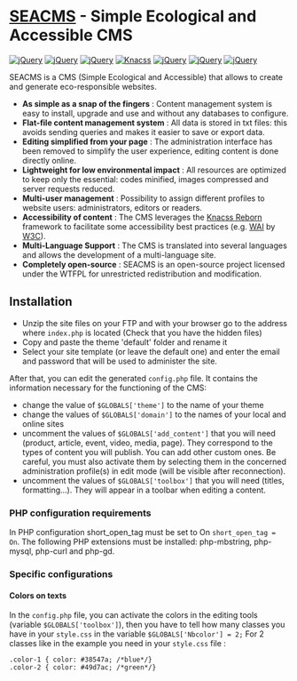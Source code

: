# [SEACMS](https://seacms.com) - Simple Ecological and Accessible CMS

[![jQuery](https://img.shields.io/badge/licence-%20WTFPL-green)](http://www.wtfpl.net)
[![jQuery](https://img.shields.io/badge/PHP-7.2-lightgrey.svg?colorB=8892bf)](http://php.net/)
[![jQuery](https://img.shields.io/badge/MariaDB-10.4-lightgrey.svg?colorB=f29111)](https://mariadb.org/)
[![Knacss](https://img.shields.io/badge/knacss-8.2%20reborn-blue)](https://github.com/alsacreations/KNACSS/tree/master/css/knacss-full)
[![jQuery](https://img.shields.io/badge/jQuery-3.3.1-blue.svg?colorB=78cff5)](https://jquery.com/)
[![jQuery](https://img.shields.io/badge/jQuery_UI-1.12.1-yellow.svg?colorB=faa523)](http://jqueryui.com/)
[![jQuery](https://img.shields.io/badge/FortAwesome-4.7.0-lightgrey.svg?colorB=1e9f75)](https://github.com/FortAwesome/Font-Awesome)

SEACMS is a CMS (Simple Ecological and Accessible) that allows to create and generate eco-responsible websites.

- **As simple as a snap of the fingers** : Content management system is easy to install, upgrade and use and without any databases to configure.
- **Flat-file content management system** : All data is stored in txt files: this avoids sending queries and makes it easier to save or export data.
- **Editing simplified from your page** : The administration interface has been removed to simplify the user experience, editing content is done directly online.
- **Lightweight for low environmental impact** : All resources are optimized to keep only the essential: codes minified, images compressed and server requests reduced.
- **Multi-user management** : Possibility to assign different profiles to website users: administrators, editors or readers.
- **Accessibility of content** : The CMS leverages the [Knacss Reborn](https://www.knacss.com/) framework to facilitate some accessibility best practices (e.g. [WAI](https://w3.org/WAI/fundamentals/) by [W3C](https://w3.orgw3c/)).
- **Multi-Language Support** : The CMS is translated into several languages and allows the development of a multi-language site.
- **Completely open-source** : SEACMS is an open-source project licensed under the WTFPL for unrestricted redistribution and modification.


## Installation
- Unzip the site files on your FTP and with your browser go to the address where `index.php` is located (Check that you have the hidden files)
- Copy and paste the theme 'default' folder and rename it
- Select your site template (or leave the default one) and enter the email and password that will be used to administer the site.


After that, you can edit the generated `config.php` file. It contains the information necessary for the functioning of the CMS:
- change the value of `$GLOBALS['theme']` to the name of your theme
- change the values of `$GLOBALS['domain']` to the names of your local and online sites
- uncomment the values of `$GLOBALS['add_content']` that you will need (product, article, event, video, media, page). They correspond to the types of content you will publish. You can add other custom ones. Be careful, you must also activate them by selecting them in the concerned administration profile(s) in edit mode (will be visible after reconnection).
- uncomment the values of `$GLOBALS['toolbox']` that you will need (titles, formatting...). They will appear in a toolbar when editing a content.

### PHP configuration requirements
In PHP configuration short_open_tag must be set to On `short_open_tag = On`. The following PHP extensions must be installed: php-mbstring, php-mysql, php-curl and php-gd.

### Specific configurations
#### Colors on texts
In the `config.php` file, you can activate the colors in the editing tools (variable `$GLOBALS['toolbox']`), then you have to tell how many classes you have in your `style.css` in the variable `$GLOBALS['Nbcolor'] = 2;`
For 2 classes like in the example you need in your `style.css` file :
~~~~
.color-1 { color: #38547a; /*blue*/}
.color-2 { color: #49d7ac; /*green*/}
~~~~

